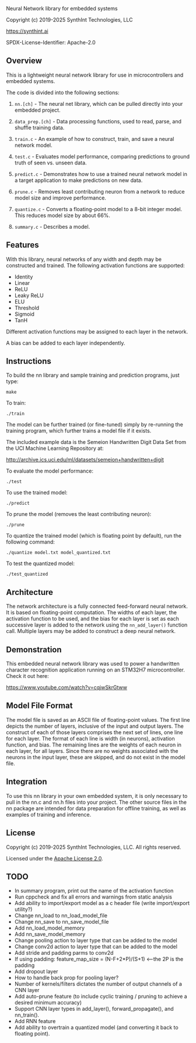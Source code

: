 Neural Network library for embedded systems

Copyright (c) 2019-2025 SynthInt Technologies, LLC

https://synthint.ai

SPDX-License-Identifier: Apache-2.0

## Overview

This is a lightweight neural network library for use in microcontrollers and embedded systems.

The code is divided into the following sections:

1. `nn.[ch]` - The neural net library, which can be pulled directly into your embedded project.

2. `data_prep.[ch]` - Data processing functions, used to read, parse, and shuffle training data.

3. `train.c` - An example of how to construct, train, and save a neural network model.

4. `test.c` - Evaluates model performance, comparing predictions to ground truth of seen vs. unseen data.

5. `predict.c` - Demonstrates how to use a trained neural network model in a target application to make predictions on new data.

6. `prune.c` - Removes least contributing neuron from a network to reduce model size and improve performance.

7. `quantize.c` - Converts a floating-point model to a 8-bit integer model. This reduces model size by about 66%.

8. `summary.c` - Describes a model.

## Features

With this library, neural networks of any width and depth may be constructed and trained. The following activation functions are supported:

* Identity
* Linear
* ReLU
* Leaky ReLU
* ELU
* Threshold
* Sigmoid
* TanH

Different activation functions may be assigned to each layer in the network.

A bias can be added to each layer independently.

## Instructions

To build the nn library and sample training and prediction programs, just type:
```
make
```


To train:
```
./train
```
The model can be further trained (or fine-tuned) simply by re-running the training program, which further trains a model file if it exists.

The included example data is the Semeion Handwritten Digit Data Set from the UCI Machine Learning Repository at:

http://archive.ics.uci.edu/ml/datasets/semeion+handwritten+digit


To evaluate the model performance:
```
./test
```


To use the trained model:
```
./predict
```

To prune the model (removes the least contributing neuron):

```
./prune
```

To quantize the trained model (which is floating point by default), run the following command:

```
./quantize model.txt model_quantized.txt
```

To test the quantized model:

```
./test_quantized
```

## Architecture

The network architecture is a fully connected feed-forward neural network. It is based on floating-point computation. The widths of each layer, the activation function to be used, and the bias for each layer is set as each successive layer is added to the network using the `nn_add_layer()` function call. Multiple layers may be added to construct a deep neural network.

## Demonstration

This embedded neural network library was used to power a handwritten character recognition application running on an STM32H7 microcontroller. Check it out here:

https://www.youtube.com/watch?v=cqjwSkrGtww

## Model File Format

The model file is saved as an ASCII file of floating-point values. The first line depicts the number of layers, inclusive of the input and output layers. The construct of each of those layers comprises the next set of lines, one line for each layer. The format of each line is width (in neurons), activation function, and bias. The remaining lines are the weights of each neuron in each layer, for all layers. Since there are no weights associated with the neurons in the input layer, these are skipped, and do not exist in the model file.

## Integration

To use this nn library in your own embedded system, it is only necessary to pull in the nn.c and nn.h files into your project. The other source files in the nn package are intended for data preparation for offline training, as well as examples of training and inference.

## License

Copyright (c) 2019-2025 SynthInt Technologies, LLC. All rights reserved.

Licensed under the [Apache License 2.0](./LICENSE).

## TODO

* In summary program, print out the name of the activation function
* Run cppcheck and fix all errors and warnings from static analysis
* Add ability to import/export model as a c header file (write import/export utility?)
* Change nn_load to nn_load_model_file
* Change nn_save to nn_save_model_file
* Add nn_load_model_memory
* Add nn_save_model_memory
* Change pooling action to layer type that can be added to the model
* Change conv2d action to layer type that can be added to the model
* Add stride and padding parms to conv2d
* If using padding: feature_map_size = (N-F+2*P)/(S+1) <--the 2P is the padding
* Add dropout layer
* How to handle back prop for pooling layer?
* Number of kernels/filters dictates the number of output channels of a CNN layer
* Add auto-prune feature (to include cyclic training / pruning to achieve a desired minimum accuracy)
* Support CNN layer types in add_layer(), forward_propagate(), and nn_train().
* Add RNN feature
* Add ability to overtrain a quantized model (and converting it back to floating point).

